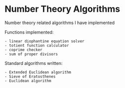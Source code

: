 # Number Theory Algorithms

Number theory related algorithms I have implemented

Functions implemented:
```
- linear diophantine equation solver
- totient function calculator
- coprime checker
- sum of proper divisors
```

Standard algorithms written:

```
- Extended Euclidean algorithm
- Sieve of Eratosthenes
- Euclidean algorithm
```
